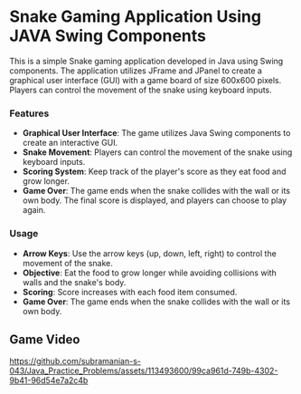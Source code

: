 # Snake Gaming Application Using JAVA Swing Components

This is a simple Snake gaming application developed in Java using Swing components. The application utilizes JFrame and JPanel to create a graphical user interface (GUI) with a game board of size 600x600 pixels. Players can control the movement of the snake using keyboard inputs.

### Features

- **Graphical User Interface**: The game utilizes Java Swing components to create an interactive GUI.
- **Snake Movement**: Players can control the movement of the snake using keyboard inputs.
- **Scoring System**: Keep track of the player's score as they eat food and grow longer.
- **Game Over**: The game ends when the snake collides with the wall or its own body. The final score is displayed, and players can choose to play again.

### Usage

- **Arrow Keys**: Use the arrow keys (up, down, left, right) to control the movement of the snake.
- **Objective**: Eat the food to grow longer while avoiding collisions with walls and the snake's body.
- **Scoring**: Score increases with each food item consumed.
- **Game Over**: The game ends when the snake collides with the wall or its own body.


## Game Video


https://github.com/subramanian-s-043/Java_Practice_Problems/assets/113493600/99ca961d-749b-4302-9b41-96d54e7a2c4b

